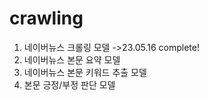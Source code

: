 # crawling

1. 네이버뉴스 크롤링 모델 ->23.05.16 complete!
2. 네이버뉴스 본문 요약 모델
3. 네이버뉴스 본문 키워드 추출 모델
4. 본문 긍정/부정 판단 모델
